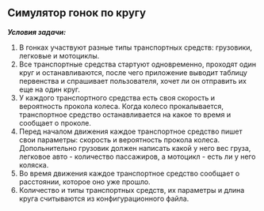 ## Симулятор гонок по кругу

**_Условия задачи:_**
1. В гонках участвуют разные типы транспортных средств: грузовики, легковые и мотоциклы. 
1. Все транспортные средства стартуют одновременно, проходят один круг и останавливаются, после чего приложение выводит таблицу первенства и спрашивает пользователя, хочет ли он отправить их еще на один круг.
1. У каждого транспортного средства есть своя скорость и вероятность прокола колеса. Когда колесо прокалывается, транспортное средство останавливается на какое то время и сообщает о проколе.
1. Перед началом движения каждое транспортное средство пишет свои параметры: скорость и вероятность прокола колеса. Допольнительно грузовик должен написать какой у него вес груза, легковое авто - количество пассажиров, а мотоцикл - есть ли у него коляска.
1. Во время движения каждое транспортное средство сообщает о расстоянии, которое оно уже прошло.
1. Количество и типы транспортных средств, их параметры и длина круга считываются из конфигурационного файла.
